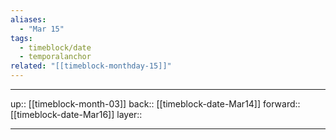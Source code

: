 ```yaml
---
aliases:
  - "Mar 15"
tags:
  - timeblock/date
  - temporalanchor
related: "[[timeblock-monthday-15]]"
---
```




***

up:: [[timeblock-month-03]]
back:: [[timeblock-date-Mar14]]
forward:: [[timeblock-date-Mar16]]
layer:: 

***
